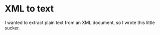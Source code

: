 XML to text
===========

I wanted to extract plain text from an XML document, so I wrote this little sucker.
